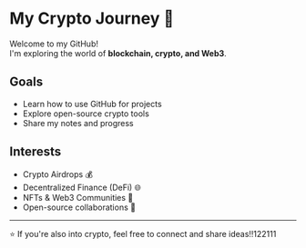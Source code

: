 # My Crypto Journey 🚀

Welcome to my GitHub!  
I'm exploring the world of **blockchain, crypto, and Web3**.  

## Goals
- Learn how to use GitHub for projects
- Explore open-source crypto tools
- Share my notes and progress

## Interests
- Crypto Airdrops 💰
- Decentralized Finance (DeFi) 🌐
- NFTs & Web3 Communities 🎨
- Open-source collaborations 🤝

---

⭐️ If you're also into crypto, feel free to connect and share ideas!!122111
